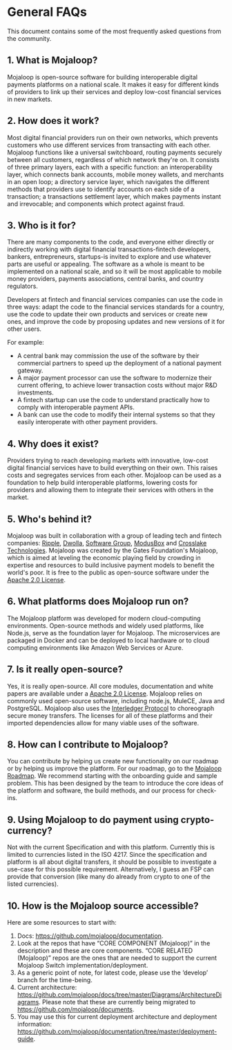 # General FAQs

This document contains some of the most frequently asked questions from the community.

## 1. What is Mojaloop?
 
Mojaloop is open-source software for building interoperable digital payments platforms on a national scale. It makes it easy for different kinds of providers to link up their services and deploy low-cost financial services in new markets.


## 2. How does it work?
 
Most digital financial providers run on their own networks, which prevents customers who use different services from transacting with each other. Mojaloop functions like a universal switchboard, routing payments securely between all customers, regardless of which network they're on. It consists of three primary layers, each with a specific function: an interoperability layer, which connects bank accounts, mobile money wallets, and merchants in an open loop; a directory service layer, which navigates the different methods that providers use to identify accounts on each side of a transaction; a transactions settlement layer, which makes payments instant and irrevocable; and components which protect against fraud.

## 3. Who is it for?
  
There are many components to the code, and everyone either directly or indirectly working with digital financial transactions-fintech developers, bankers, entrepreneurs, startups-is invited to explore and use whatever parts are useful or appealing. The software as a whole is meant to be implemented on a national scale, and so it will be most applicable to mobile money providers, payments associations, central banks, and country regulators.

Developers at fintech and financial services companies can use the code in three ways: adapt the code to the financial services standards for a country, use the code to update their own products and services or create new ones, and improve the code by proposing updates and new versions of it for other users.

For example:

- A central bank may commission the use of the software by their commercial partners to speed up the deployment of a national payment gateway.
- A major payment processor can use the software to modernize their current offering, to achieve lower transaction costs without major R&D investments.
- A fintech startup can use the code to understand practically how to comply with interoperable payment APIs.
- A bank can use the code to modify their internal systems so that they easily interoperate with other payment providers.

## 4. Why does it exist? 

Providers trying to reach developing markets with innovative, low-cost digital financial services have to build everything on their own. This raises costs and segregates services from each other. Mojaloop can be used as a foundation to help build interoperable platforms, lowering costs for providers and allowing them to integrate their services with others in the market.

## 5. Who's behind it? 

Mojaloop was built in collaboration with a group of leading tech and fintech companies: [Ripple](https://github.com/ripple), [Dwolla](https://github.com/dwolla), [Software Group](http://www.softwaregroup-bg.com/), [ModusBox](http://www.modusbox.com/) and [Crosslake Technologies](http://www.crosslaketech.com/). Mojaloop was created by the Gates Foundation's Mojaloop, which is aimed at leveling the economic playing field by crowding in expertise and resources to build inclusive payment models to benefit the world's poor. It is free to the public as open-source software under the [Apache 2.0 License](http://www.apache.org/licenses/LICENSE-2.0).

## 6. What platforms does Mojaloop run on? 

The Mojaloop platform was developed for modern cloud-computing environments. Open-source methods and widely used platforms, like Node.js, serve as the foundation layer for Mojaloop. The microservices are packaged in Docker and can be deployed to local hardware or to cloud computing environments like Amazon Web Services or Azure.

## 7. Is it really open-source? 

Yes, it is really open-source. All core modules, documentation and white papers are available under a [Apache 2.0 License](http://www.apache.org/licenses/LICENSE-2.0). Mojaloop relies on commonly used open-source software, including node.js, MuleCE, Java and PostgreSQL. Mojaloop also uses the [Interledger Protocol](https://github.com/interledger) to choreograph secure money transfers. The licenses for all of these platforms and their imported dependencies allow for many viable uses of the software.

## 8. How can I contribute to Mojaloop?

You can contribute by helping us create new functionality on our roadmap or by helping us improve the platform. For our roadmap, go to the [Mojaloop Roadmap](../mojaloop-roadmap.md). We recommend starting with the onboarding guide and sample problem. This has been designed by the team to introduce the core ideas of the platform and software, the build methods, and our process for check-ins.
    
## 9. Using Mojaloop to do payment using crypto-currency?

Not with the current Specification and with this platform. Currently this is limited to currencies listed in the ISO 4217. Since the specification and platform is all about digital transfers, it should be possible to investigate a use-case for this possible requirement. Alternatively, I guess an FSP can provide that conversion (like many do already from crypto to one of the listed currencies).

## 10. How is the Mojaloop source accessible?

Here are some resources to start with:
1. Docs: https://github.com/mojaloop/documentation.
2. Look at the repos that have “CORE COMPONENT (Mojaloop)” in the description and these are core components. “CORE RELATED (Mojaloop)” repos are the ones that are needed to support the current Mojaloop Switch implementation/deployment.
3. As a generic point of note, for latest code, please use the ‘develop’ branch for the time-being.
4. Current architecture: https://github.com/mojaloop/docs/tree/master/Diagrams/ArchitectureDiagrams. Please note that these are currently being migrated to https://github.com/mojaloop/documents.
5. You may use this for current deployment architecture and deployment information: https://github.com/mojaloop/documentation/tree/master/deployment-guide.

